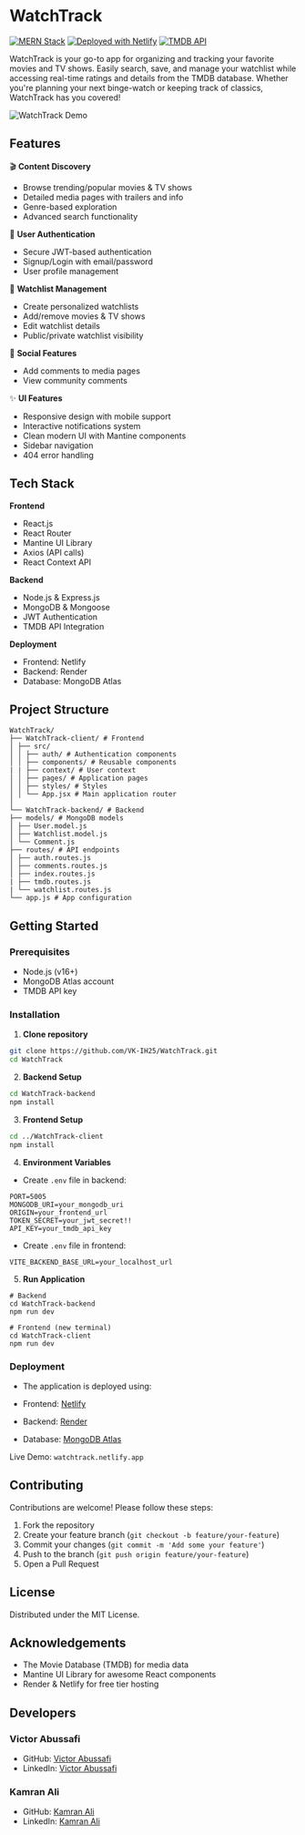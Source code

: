 # WatchTrack

[![MERN Stack](https://img.shields.io/badge/MERN-Stack-%2361DAFB?logo=react&logoColor=white)](https://www.mongodb.com/mern-stack)
[![Deployed with Netlify](https://img.shields.io/badge/Deployed%20with-Netlify-%2300C7B7?logo=netlify)](https://www.netlify.com)
[![TMDB API](https://img.shields.io/badge/Powered%20by-TMDB%20API-%2301D277?logo=themoviedatabase)](https://www.themoviedb.org)

WatchTrack is your go-to app for organizing and tracking your favorite movies and TV shows. Easily search, save, and manage your watchlist while accessing real-time ratings and details from the TMDB database. Whether you're planning your next binge-watch or keeping track of classics, WatchTrack has you covered!

![WatchTrack Demo](https://github.com/VK-IH25/WatchTrack/blob/main/WatchTrack-client/demo-watchtrack.png)

## Features

🎬 **Content Discovery**

- Browse trending/popular movies & TV shows
- Detailed media pages with trailers and info
- Genre-based exploration
- Advanced search functionality

🔐 **User Authentication**

- Secure JWT-based authentication
- Signup/Login with email/password
- User profile management

📝 **Watchlist Management**

- Create personalized watchlists
- Add/remove movies & TV shows
- Edit watchlist details
- Public/private watchlist visibility

💬 **Social Features**

- Add comments to media pages
- View community comments

✨ **UI Features**

- Responsive design with mobile support
- Interactive notifications system
- Clean modern UI with Mantine components
- Sidebar navigation
- 404 error handling

## Tech Stack

**Frontend**

- React.js
- React Router
- Mantine UI Library
- Axios (API calls)
- React Context API

**Backend**

- Node.js & Express.js
- MongoDB & Mongoose
- JWT Authentication
- TMDB API Integration

**Deployment**

- Frontend: Netlify
- Backend: Render
- Database: MongoDB Atlas

## Project Structure

```
WatchTrack/
├── WatchTrack-client/ # Frontend
│ ├── src/
│ │ ├── auth/ # Authentication components
│ │ ├── components/ # Reusable components
| | ├── context/ # User context
│ │ ├── pages/ # Application pages
│ │ ├── styles/ # Styles
│ │ └── App.jsx # Main application router
│
└── WatchTrack-backend/ # Backend
├── models/ # MongoDB models
│ ├── User.model.js
│ ├── Watchlist.model.js
│ └── Comment.js
├── routes/ # API endpoints
│ ├── auth.routes.js
│ ├── comments.routes.js
│ ├── index.routes.js
| ├── tmdb.routes.js
| └── watchlist.routes.js
└── app.js # App configuration
```

## Getting Started

### Prerequisites

- Node.js (v16+)
- MongoDB Atlas account
- TMDB API key

### Installation

1. **Clone repository**

```bash
git clone https://github.com/VK-IH25/WatchTrack.git
cd WatchTrack
```

2. **Backend Setup**

```bash
cd WatchTrack-backend
npm install
```

3. **Frontend Setup**

```bash
cd ../WatchTrack-client
npm install
```

4. **Environment Variables**

- Create `.env` file in backend:

```
PORT=5005
MONGODB_URI=your_mongodb_uri
ORIGIN=your_frontend_url
TOKEN_SECRET=your_jwt_secret!!
API_KEY=your_tmdb_api_key
```

- Create `.env` file in frontend:

```
VITE_BACKEND_BASE_URL=your_localhost_url
```

5. **Run Application**

```
# Backend
cd WatchTrack-backend
npm run dev

# Frontend (new terminal)
cd WatchTrack-client
npm run dev
```

### Deployment

- The application is deployed using:

- Frontend: [Netlify](https://watchtrack.netlify.app/)

- Backend: [Render](https://render.com/)

- Database: [MongoDB Atlas](https://www.mongodb.com/products/platform/atlas-database)

Live Demo: `watchtrack.netlify.app`

## Contributing

Contributions are welcome! Please follow these steps:

1. Fork the repository
2. Create your feature branch (`git checkout -b feature/your-feature`)
3. Commit your changes (`git commit -m 'Add some your feature'`)
4. Push to the branch (`git push origin feature/your-feature`)
5. Open a Pull Request

## License

Distributed under the MIT License.

## Acknowledgements

- The Movie Database (TMDB) for media data
- Mantine UI Library for awesome React components
- Render & Netlify for free tier hosting

## Developers

### Victor Abussafi
- GitHub: [Victor Abussafi](https://github.com/abussafilx)
- LinkedIn: [Victor Abussafi](https://www.linkedin.com/in/victorabussafi/)

### Kamran Ali
- GitHub: [Kamran Ali](https://github.com/Kamran-frontend)
- LinkedIn: [Kamran Ali](https://www.linkedin.com/in/kamranalifrmrbw/)
